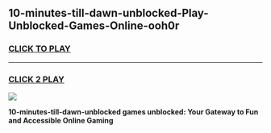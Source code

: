 
## 10-minutes-till-dawn-unblocked-Play-Unblocked-Games-Online-ooh0r
<h3>
<a href="https://premium76.site?title=10-minutes-till-dawn-unblocked&ref=25A">CLICK TO PLAY</a></h3>
<hr>

<h3>
<a href="https://premium76.site?title=10-minutes-till-dawn-unblocked&ref=25A">CLICK 2 PLAY</a>
  
</h3>

<a href="https://premium76.site?title=10-minutes-till-dawn-unblocked&ref=25A"><img src="https://clearcache.store/games.png"></a>


**10-minutes-till-dawn-unblocked games unblocked: Your Gateway to Fun and Accessible Online Gaming**
